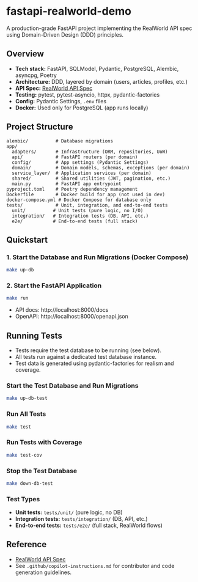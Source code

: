 # fastapi-realworld-demo

A production-grade FastAPI project implementing the RealWorld API spec using Domain-Driven Design (DDD) principles.

## Overview

- **Tech stack:** FastAPI, SQLModel, Pydantic, PostgreSQL, Alembic, asyncpg, Poetry
- **Architecture:** DDD, layered by domain (users, articles, profiles, etc.)
- **API Spec:** [RealWorld API Spec](https://realworld-docs.netlify.app/docs/specs/backend-specs/endpoints/)
- **Testing:** pytest, pytest-asyncio, httpx, pydantic-factories
- **Config:** Pydantic Settings, `.env` files
- **Docker:** Used only for PostgreSQL (app runs locally)

## Project Structure
```
alembic/          # Database migrations
app/
  adapters/       # Infrastructure (ORM, repositories, UoW)
  api/            # FastAPI routers (per domain)
  config/         # App settings (Pydantic Settings)
  domain/         # Domain models, schemas, exceptions (per domain)
  service_layer/  # Application services (per domain)
  shared/         # Shared utilities (JWT, pagination, etc.)
  main.py         # FastAPI app entrypoint
pyproject.toml    # Poetry dependency management
Dockerfile        # Docker build for app (not used in dev)
docker-compose.yml # Docker Compose for database only
tests/            # Unit, integration, and end-to-end tests
  unit/          # Unit tests (pure logic, no I/O)
  integration/   # Integration tests (DB, API, etc.)
  e2e/           # End-to-end tests (full stack)
```

## Quickstart

### 1. Start the Database and Run Migrations (Docker Compose)

```sh
make up-db
```

### 2. Start the FastAPI Application

```sh
make run
```

- API docs: http://localhost:8000/docs
- OpenAPI: http://localhost:8000/openapi.json

## Running Tests

- Tests require the test database to be running (see below).
- All tests run against a dedicated test database instance.
- Test data is generated using pydantic-factories for realism and coverage.

### Start the Test Database and Run Migrations

```sh
make up-db-test
```

### Run All Tests

```sh
make test
```

### Run Tests with Coverage

```sh
make test-cov
```

### Stop the Test Database

```sh
make down-db-test
```

### Test Types
- **Unit tests:** `tests/unit/` (pure logic, no DB)
- **Integration tests:** `tests/integration/` (DB, API, etc.)
- **End-to-end tests:** `tests/e2e/` (full stack, RealWorld flows)

## Reference
- [RealWorld API Spec](https://realworld-docs.netlify.app/docs/specs/backend-specs/endpoints/)
- See `.github/copilot-instructions.md` for contributor and code generation guidelines.